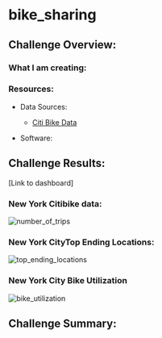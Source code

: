 # bike_sharing

## Challenge Overview:

### What I am creating:
### Resources:
- Data Sources:
  - [Citi Bike Data](https://www.citibikenyc.com/system-data)

- Software:

## Challenge Results:
[Link to dashboard] 

### New York Citibike data:
![number_of_trips](https://user-images.githubusercontent.com/36451701/126410035-2c9a8917-5911-447b-ad1d-a6ca25626ddf.png)

### New York CityTop Ending Locations:
![top_ending_locations](https://user-images.githubusercontent.com/36451701/126410552-64d31648-1d8e-4115-8302-a17532bb0ca2.png)


### New York City Bike Utilization
![bike_utilization](https://user-images.githubusercontent.com/36451701/126410431-e8e31ca3-e0c3-46aa-884b-466922f37594.png)




## Challenge Summary:
